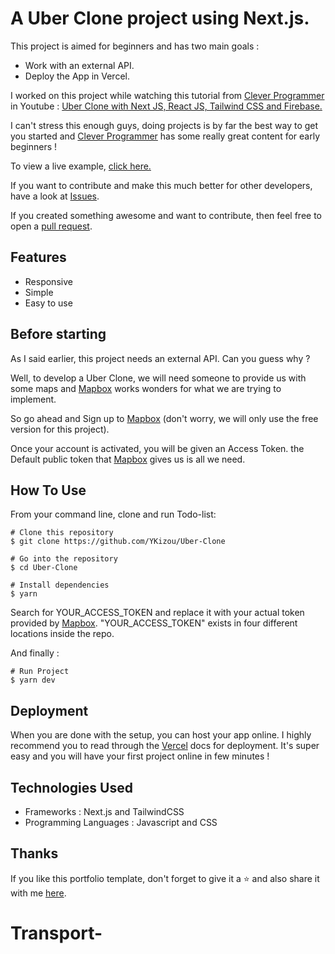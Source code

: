 # A Uber Clone project using Next.js. 

This project is aimed for beginners and has two main goals :  
  - Work with an external API.
  - Deploy the App in Vercel.

I worked on this project while watching this tutorial from <a href="https://www.youtube.com/c/CleverProgrammer">Clever Programmer</a> in Youtube : <a href="https://www.youtube.com/watch?v=_VuGmykVgTg&t=2889s">Uber Clone with Next JS, React JS, Tailwind CSS and Firebase.</a>

I can't stress this enough guys, doing projects is by far the best way to get you started and <a href="https://www.youtube.com/c/CleverProgrammer">Clever Programmer</a> has some really great content for early beginners !


To view a live example, <a href="https://uber-r9vy5ju9b-youssefkizou-gmailcom.vercel.app/">click here.</a>


If you want to contribute and make this much better for other developers, have a look at <a href="https://github.com/Uber-Clone/issues">Issues</a>.

If you created something awesome and want to contribute, then feel free to open a <a href="https://github.com/YKizou/Uber-Clone/pulls">pull request</a>.


## Features
<ul>
  <li>Responsive</li>
  <li>Simple</li>
  <li>Easy to use</li>
</ul>

## Before starting
As I said earlier, this project needs an external API. Can you guess why ?

Well, to develop a Uber Clone, we will need someone to provide us with some maps and <a href="https://www.mapbox.com/">Mapbox</a> works wonders for what we are trying to implement.

So go ahead and Sign up to <a href="https://www.mapbox.com/">Mapbox</a> (don't worry, we will only use the free version for this project).

Once your account is activated, you will be given an Access Token. the Default public token that <a href="https://www.mapbox.com/">Mapbox</a> gives us is all we need. 


## How To Use
From your command line, clone and run Todo-list:

```
# Clone this repository
$ git clone https://github.com/YKizou/Uber-Clone

# Go into the repository
$ cd Uber-Clone

# Install dependencies
$ yarn
```

Search for YOUR_ACCESS_TOKEN and replace it with your actual token provided by <a href="https://www.mapbox.com/">Mapbox</a>.
"YOUR_ACCESS_TOKEN" exists in four different locations inside the repo.

And finally :
```
# Run Project
$ yarn dev
```


## Deployment
When you are done with the setup, you can host your app online. I highly recommend you to read through the <a href="https://vercel.com/docs">Vercel</a> docs for deployment. It's super easy and you will have your first project online in few minutes !

## Technologies Used
<ul>
  <li>Frameworks : Next.js and TailwindCSS </li>
  <li>Programming Languages : Javascript and CSS</li>
</ul>

## Thanks
If you like this portfolio template, don't forget to give it a ⭐ and also share it with me <a href="mailto:hello@kizou.org">here</a>.
# Transport-
